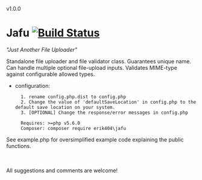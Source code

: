 v1.0.0
# Jafu [![Build Status](https://travis-ci.org/erik404/Jafu.svg?branch=master)](https://travis-ci.org/erik404/Jafu)
*"Just Another File Uploader"*

Standalone file uploader and file validator class. Guarantees unique name. Can handle multiple optional file-upload inputs. Validates MIME-type against configurable allowed types.

* configuration: 
        
        1. rename config.php.dist to config.php
        2. Change the value of 'defaultSaveLocation' in config.php to the default save location on your system.
        3. [OPTIONAL] Change the response/error messages in config.php 
        
        Requires: >=php v5.6.0
        Composer: composer require erik404\jafu

See example.php for oversimplified example code explaining the public functions.


<br /><br />
All suggestions and comments are welcome!


